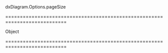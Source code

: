 <!--id-->dxDiagram.Options.pageSize<!--/id-->
===========================================================================
<!--type-->Object<!--/type-->
===========================================================================

<!--shortDescription-->

<!--/shortDescription-->

<!--fullDescription-->

<!--/fullDescription-->